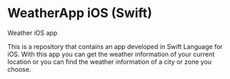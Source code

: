 # WeatherApp iOS (Swift)

Weather iOS app

This is a repository that contains an app developed in Swift Language for iOS. 
With this app you can get the weather information of your current location or you can find the weather information of a city or zone you choose.
